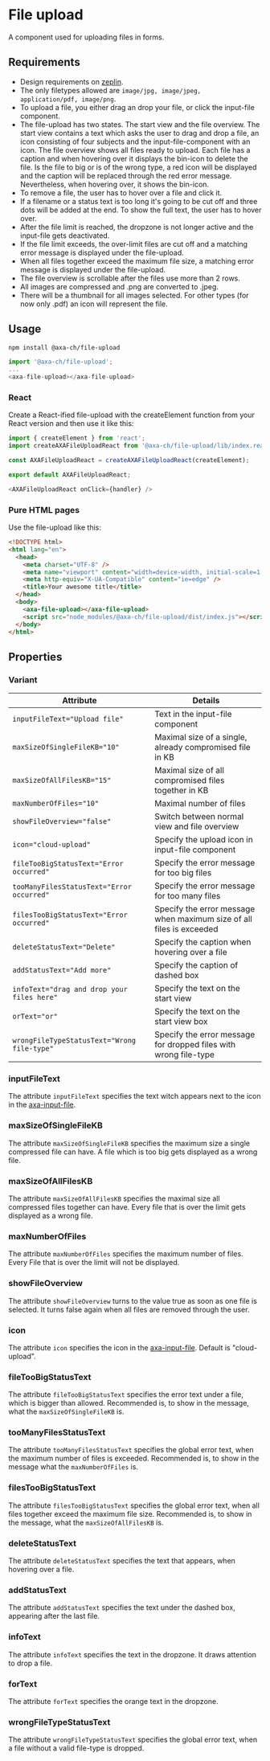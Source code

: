# File upload

A component used for uploading files in forms.

## Requirements

- Design requirements on [zeplin](https://zpl.io/2ZrKE7G).
- The only filetypes allowed are `image/jpg, image/jpeg, application/pdf, image/png`.
- To upload a file, you either drag an drop your file, or click the input-file component.
- The file-upload has two states. The start view and the file overview. The start view contains a text which asks the user to drag and drop a file, an icon consisting of four subjects and the input-file-component with an icon. The file overview shows all files ready to upload. Each file has a caption and when hovering over it displays the bin-icon to delete the file. Is the file to big or is of the wrong type, a red icon will be displayed and the caption will be replaced through the red error message. Nevertheless, when hovering over, it shows the bin-icon.
- To remove a file, the user has to hover over a file and click it.
- If a filename or a status text is too long it's going to be cut off and three dots will be added at the end. To show the full text, the user has to hover over.
- After the file limit is reached, the dropzone is not longer active and the input-file gets deactivated.
- If the file limit exceeds, the over-limit files are cut off and a matching error message is displayed under the file-upload.
- When all files together exceed the maximum file size, a matching error message is displayed under the file-upload.
- The file overview is scrollable after the files use more than 2 rows.
- All images are compressed and .png are converted to .jpeg.
- There will be a thumbnail for all images selected. For other types (for now only .pdf) an icon will represent the file.

## Usage

```bash
npm install @axa-ch/file-upload
```

```js
import '@axa-ch/file-upload';
...
<axa-file-upload></axa-file-upload>
```

### React

Create a React-ified file-upload with the createElement function from your React version and then use it like this:

```js
import { createElement } from 'react';
import createAXAFileUploadReact from '@axa-ch/file-upload/lib/index.react';

const AXAFileUploadReact = createAXAFileUploadReact(createElement);

export default AXAFileUploadReact;
```

```js
<AXAFileUploadReact onClick={handler} />
```

### Pure HTML pages

Use the file-upload like this:

```html
<!DOCTYPE html>
<html lang="en">
  <head>
    <meta charset="UTF-8" />
    <meta name="viewport" content="width=device-width, initial-scale=1.0" />
    <meta http-equiv="X-UA-Compatible" content="ie=edge" />
    <title>Your awesome title</title>
  </head>
  <body>
    <axa-file-upload></axa-file-upload>
    <script src="node_modules/@axa-ch/file-upload/dist/index.js"></script>
  </body>
</html>
```

## Properties

### Variant

| Attribute                                   | Details                                                              |
| ------------------------------------------- | -------------------------------------------------------------------- |
| `inputFileText="Upload file"`               | Text in the input-file component                                     |
| `maxSizeOfSingleFileKB="10"`                | Maximal size of a single, already compromised file in KB             |
| `maxSizeOfAllFilesKB="15"`                  | Maximal size of all compromised files together in KB                 |
| `maxNumberOfFiles="10"`                     | Maximal number of files                                              |
| `showFileOverview="false"`                  | Switch between normal view and file overview                         |
| `icon="cloud-upload"`                       | Specify the upload icon in input-file component                      |
| `fileTooBigStatusText="Error occurred"`     | Specify the error message for too big files                          |
| `tooManyFilesStatusText="Error occurred"`   | Specify the error message for too many files                         |
| `filesTooBigStatusText="Error occurred"`    | Specify the error message when maximum size of all files is exceeded |
| `deleteStatusText="Delete"`                 | Specify the caption when hovering over a file                        |
| `addStatusText="Add more"`                  | Specify the caption of dashed box                                    |
| `infoText="drag and drop your files here"`  | Specify the text on the start view                                   |
| `orText="or"`                               | Specify the text on the start view box                               |
| `wrongFileTypeStatusText="Wrong file-type"` | Specify the error message for dropped files with wrong file-type     |

### inputFileText

The attribute `inputFileText` specifies the text witch appears next to the icon in the [axa-input-file](https://github.com/axa-ch/patterns-library/blob/develop/src/components/10-atoms/input-file/README.md).

### maxSizeOfSingleFileKB

The attribute `maxSizeOfSingleFileKB` specifies the maximum size a single compressed file can have. A file which is too big gets displayed as a wrong file.

### maxSizeOfAllFilesKB

The attribute `maxSizeOfAllFilesKB` specifies the maximal size all compressed files together can have. Every file that is over the limit gets displayed as a wrong file.

### maxNumberOfFiles

The attribute `maxNumberOfFiles` specifies the maximum number of files. Every File that is over the limit will not be displayed.

### showFileOverview

The attribute `showFileOverview` turns to the value true as soon as one file is selected. It turns false again when all files are removed through the user.

### icon

The attribute `icon` specifies the icon in the [axa-input-file](https://github.com/axa-ch/patterns-library/blob/develop/src/components/10-atoms/input-file/README.md). Default is "cloud-upload".

### fileTooBigStatusText

The attribute `fileTooBigStatusText` specifies the error text under a file, which is bigger than allowed. Recommended is, to show in the message, what the `maxSizeOfSingleFileKB` is.

### tooManyFilesStatusText

The attribute `tooManyFilesStatusText` specifies the global error text, when the maximum number of files is exceeded. Recommended is, to show in the message what the `maxNumberOfFiles` is.

### filesTooBigStatusText

The attribute `filesTooBigStatusText` specifies the global error text, when all files together exceed the maximum file size.
Recommended is, to show in the message, what the `maxSizeOfAllFilesKB` is.

### deleteStatusText

The attribute `deleteStatusText` specifies the text that appears, when hovering over a file.

### addStatusText

The attribute `addStatusText` specifies the text under the dashed box, appearing after the last file.

### infoText

The attribute `infoText` specifies the text in the dropzone. It draws attention to drop a file.

### forText

The attribute `forText` specifies the orange text in the dropzone.

### wrongFileTypeStatusText

The attribute `wrongFileTypeStatusText` specifies the global error text, when a file without a valid file-type is dropped.
